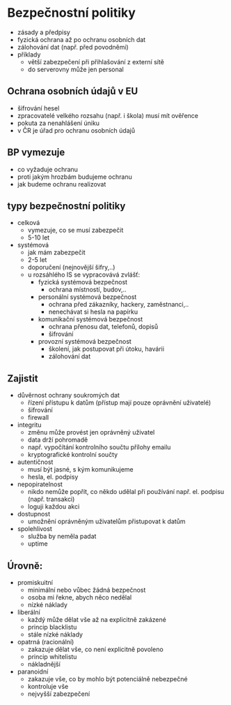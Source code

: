 # Bezpečnostní politiky

- zásady a předpisy
- fyzická ochrana až po ochranu osobních dat
- zálohování dat (např. před povodněmi)
- příklady
  - větší zabezpečení při přihlašování z externí sítě
  - do serverovny může jen personal

## Ochrana osobních údajů v EU

- šifrování hesel
- zpracovatelé velkého rozsahu (např. i škola) musí mít ověřence
- pokuta za nenahlášení úniku
- v ČR je úřad pro ochranu osobních údajů

## BP vymezuje

- co vyžaduje ochranu
- proti jakým hrozbám budujeme ochranu
- jak budeme ochranu realizovat

## typy bezpečnostní politiky

- celková
  - vymezuje, co se musí zabezpečit
  - 5-10 let
- systémová
  - jak mám zabezpečit
  - 2-5 let
  - doporučení (nejnovější šifry,..)
  - u rozsáhlého IS se vypracovává zvlášť:
    - fyzická systémová bezpečnost
      - ochrana místností, budov,..
    - personální systémová bezpečnost
      - ochrana před zákazníky, hackery, zaměstnanci,..
      - nenechávat si hesla na papírku
    - komunikační systémová bezpečnost
      - ochrana přenosu dat, telefonů, dopisů
      - šifrování
    - provozní systémová bezpečnost
      - školení, jak postupovat při útoku, havárii
      - zálohování dat

## Zajistit
- důvěrnost ochrany soukromých dat
  - řízení přístupu k datům (přístup mají pouze oprávnění uživatelé)
  - šifrování
  - firewall
- integritu
  - změnu může provést jen oprávněný uživatel
  - data drží pohromadě
  - např. vypočítání kontrolního součtu přílohy emailu 
  - kryptografické kontrolní součty
- autentičnost
  - musí být jasné, s kým komunikujeme
  - hesla, el. podpisy
- nepopiratelnost
  - nikdo nemůže popřít, co někdo udělal při používání např. el. podpisu (např. transakci)
  - loguji každou akci
- dostupnost
  - umožnění oprávněným uživatelům přistupovat k datům
- spolehlivost
  - služba by neměla padat
  - uptime

## Úrovně:
- promiskuitní
  - minimální nebo vůbec žádná bezpečnost
  - osoba mi řekne, abych něco nedělal
  - nízké náklady
- liberální
  - každý může dělat vše až na explicitně zakázené
  - princip blacklistu
  - stále nízké náklady
- opatrná (racionální)
  - zakazuje dělat vše, co není explicitně povoleno
  - princip whitelistu
  - nákladnější
- paranoidní
  - zakazuje vše, co by mohlo být potenciálně nebezpečné
  - kontroluje vše
  - nejvyšší zabezpečení
